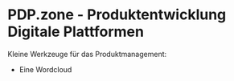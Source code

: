 # PDP.zone - Produktentwicklung Digitale Plattformen

Kleine Werkzeuge für das Produktmanagement:

* Eine Wordcloud

